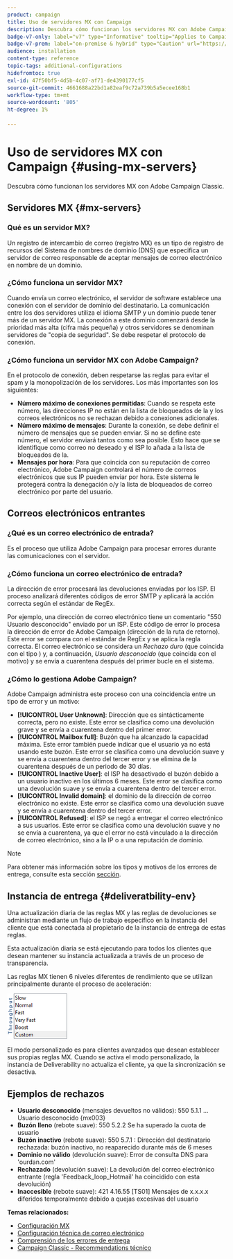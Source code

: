 ```yaml
---
product: campaign
title: Uso de servidores MX con Campaign
description: Descubra cómo funcionan los servidores MX con Adobe Campaign Classic
badge-v7-only: label="v7" type="Informative" tooltip="Applies to Campaign Classic v7 only"
badge-v7-prem: label="on-premise & hybrid" type="Caution" url="https://experienceleague.adobe.com/docs/campaign-classic/using/installing-campaign-classic/architecture-and-hosting-models/hosting-models-lp/hosting-models.html" tooltip="Applies to on-premise and hybrid deployments only"
audience: installation
content-type: reference
topic-tags: additional-configurations
hidefromtoc: true
exl-id: 47f50bf5-4d5b-4c07-af71-de4390177cf5
source-git-commit: 4661688a22bd1a82eaf9c72a739b5a5ecee168b1
workflow-type: tm+mt
source-wordcount: '805'
ht-degree: 1%

---
```


# Uso de servidores MX con Campaign {#using-mx-servers}



Descubra cómo funcionan los servidores MX con Adobe Campaign Classic.

## Servidores MX {#mx-servers}

### Qué es un servidor MX?

Un registro de intercambio de correo (registro MX) es un tipo de registro de recursos del Sistema de nombres de dominio (DNS) que especifica un servidor de correo responsable de aceptar mensajes de correo electrónico en nombre de un dominio.

### ¿Cómo funciona un servidor MX?

Cuando envía un correo electrónico, el servidor de software establece una conexión con el servidor de dominio del destinatario. La comunicación entre los dos servidores utiliza el idioma SMTP y un dominio puede tener más de un servidor MX. La conexión a este dominio comenzará desde la prioridad más alta (cifra más pequeña) y otros servidores se denominan servidores de &quot;copia de seguridad&quot;. Se debe respetar el protocolo de conexión.

### ¿Cómo funciona un servidor MX con Adobe Campaign?

En el protocolo de conexión, deben respetarse las reglas para evitar el spam y la monopolización de los servidores. Los más importantes son los siguientes:

* **Número máximo de conexiones permitidas**: Cuando se respeta este número, las direcciones IP no están en la lista de bloqueados de la y los correos electrónicos no se rechazan debido a conexiones adicionales.
* **Número máximo de mensajes**: Durante la conexión, se debe definir el número de mensajes que se pueden enviar. Si no se define este número, el servidor enviará tantos como sea posible. Esto hace que se identifique como correo no deseado y el ISP lo añada a la lista de bloqueados de la.
* **Mensajes por hora**: Para que coincida con su reputación de correo electrónico, Adobe Campaign controlará el número de correos electrónicos que sus IP pueden enviar por hora. Este sistema le protegerá contra la denegación o/y la lista de bloqueados de correo electrónico por parte del usuario.

## Correos electrónicos entrantes

### ¿Qué es un correo electrónico de entrada?

Es el proceso que utiliza Adobe Campaign para procesar errores durante las comunicaciones con el servidor.

### ¿Cómo funciona un correo electrónico de entrada?

La dirección de error procesará las devoluciones enviadas por los ISP. El proceso analizará diferentes códigos de error SMTP y aplicará la acción correcta según el estándar de RegEx.

Por ejemplo, una dirección de correo electrónico tiene un comentario &quot;550 Usuario desconocido&quot; enviado por un ISP. Este código de error lo procesa la dirección de error de Adobe Campaign (dirección de la ruta de retorno). Este error se compara con el estándar de RegEx y se aplica la regla correcta. El correo electrónico se considera un *Rechazo duro* (que coincida con el tipo ) y, a continuación, *Usuario desconocido* (que coincida con el motivo) y se envía a cuarentena después del primer bucle en el sistema.

### ¿Cómo lo gestiona Adobe Campaign?

Adobe Campaign administra este proceso con una coincidencia entre un tipo de error y un motivo:

* **[!UICONTROL User Unknown]**: Dirección que es sintácticamente correcta, pero no existe. Este error se clasifica como una devolución grave y se envía a cuarentena dentro del primer error.
* **[!UICONTROL Mailbox full]**: Buzón que ha alcanzado la capacidad máxima. Este error también puede indicar que el usuario ya no está usando este buzón. Este error se clasifica como una devolución suave y se envía a cuarentena dentro del tercer error y se elimina de la cuarentena después de un periodo de 30 días.
* **[!UICONTROL Inactive User]**: el ISP ha desactivado el buzón debido a un usuario inactivo en los últimos 6 meses. Este error se clasifica como una devolución suave y se envía a cuarentena dentro del tercer error.
* **[!UICONTROL Invalid domain]**: el dominio de la dirección de correo electrónico no existe. Este error se clasifica como una devolución suave y se envía a cuarentena dentro del tercer error.
* **[!UICONTROL Refused]**: el ISP se negó a entregar el correo electrónico a sus usuarios. Este error se clasifica como una devolución suave y no se envía a cuarentena, ya que el error no está vinculado a la dirección de correo electrónico, sino a la IP o a una reputación de dominio.

>[!NOTE]
>
>Para obtener más información sobre los tipos y motivos de los errores de entrega, consulte esta sección [sección](../../delivery/using/understanding-delivery-failures.md#delivery-failure-types-and-reasons).

## Instancia de entrega {#deliveratbility-env}

Una actualización diaria de las reglas MX y las reglas de devoluciones se administran mediante un flujo de trabajo específico en la instancia del cliente que está conectada al propietario de la instancia de entrega de estas reglas.

Esta actualización diaria se está ejecutando para todos los clientes que desean mantener su instancia actualizada a través de un proceso de transparencia.

Las reglas MX tienen 6 niveles diferentes de rendimiento que se utilizan principalmente durante el proceso de aceleración:

![](assets/mx-rules-throughput.png)

El modo personalizado es para clientes avanzados que desean establecer sus propias reglas MX. Cuando se activa el modo personalizado, la instancia de Deliverability no actualiza el cliente, ya que la sincronización se desactiva.

## Ejemplos de rechazos

* **Usuario desconocido** (mensajes devueltos no válidos): 550 5.1.1 ... Usuario desconocido {mx003}
* **Buzón lleno** (rebote suave): 550 5.2.2 Se ha superado la cuota de usuario
* **Buzón inactivo** (rebote suave): 550 5.7.1 : Dirección del destinatario rechazada: buzón inactivo, no reaparecido durante más de 6 meses
* **Dominio no válido** (devolución suave): Error de consulta DNS para &#39;ourdan.com&#39;
* **Rechazado** (devolución suave): La devolución del correo electrónico entrante (regla &#39;Feedback_loop_Hotmail&#39; ha coincidido con esta devolución)
* **Inaccesible** (rebote suave): 421 4.16.55 [TS01] Mensajes de x.x.x.x diferidos temporalmente debido a quejas excesivas del usuario

**Temas relacionados:**
* [Configuración MX](../../installation/using/email-deliverability.md#mx-configuration)
* [Configuración técnica de correo electrónico](../../installation/using/email-deliverability.md)
* [Comprensión de los errores de entrega](../../delivery/using/understanding-delivery-failures.md)
* [Campaign Classic - Recommendations técnico](https://experienceleague.adobe.com/docs/deliverability-learn/deliverability-best-practice-guide/additional-resources/campaign/acc-technical-recommendations.html)
